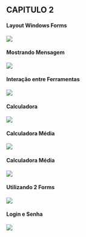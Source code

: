 

<h2>CAPITULO 2</h2>
  
  
  
  <h4>Layout Windows Forms</h4>
  
 ![](https://imgur.com/69Fb5ex.png)
 
   <h4>Mostrando Mensagem </h4>
   
 ![](https://imgur.com/BBBIWkm.png)
 
 <h4>Interação entre Ferramentas </h4>
 
 ![](https://imgur.com/COVEGLL.png)
 
  <h4>Calculadora </h4>

![](https://imgur.com/rUCnS6d.png)

<h4>Calculadora Média</h4>

![](https://imgur.com/rZP19nI.png)

<h4>Calculadora Média</h4>

![](https://imgur.com/yNsM0zp.png)

<h4>Utilizando 2 Forms</h4>

![](https://imgur.com/LH85AkM.png)

<h4>Login e Senha</h4>

![](https://imgur.com/8DryJkz.png)


